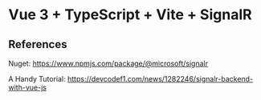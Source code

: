# Vue 3 + TypeScript + Vite + SignalR

## References

Nuget: https://www.npmjs.com/package/@microsoft/signalr

A Handy Tutorial: https://devcodef1.com/news/1282246/signalr-backend-with-vue-js


